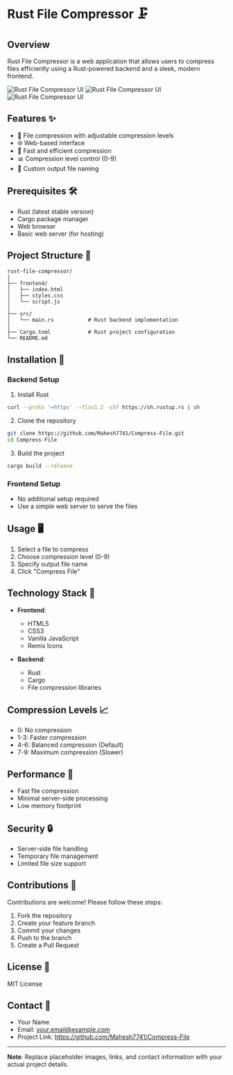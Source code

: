 # Rust File Compressor 🗜️

## Overview
Rust File Compressor is a web application that allows users to compress files efficiently using a Rust-powered backend and a sleek, modern frontend.

![Rust File Compressor UI](https://via.placeholder.com/800x500.png?text=Rust+File+Compressor+Screenshot)
![Rust File Compressor UI](https://via.placeholder.com/800x500.png?text=Rust+File+Compressor+Screenshot)
![Rust File Compressor UI](https://via.placeholder.com/800x500.png?text=Rust+File+Compressor+Screenshot)

## Features ✨
- 📁 File compression with adjustable compression levels
- 🌐 Web-based interface
- 🚀 Fast and efficient compression
- 📊 Compression level control (0-9)
- 💾 Custom output file naming

## Prerequisites 🛠️
- Rust (latest stable version)
- Cargo package manager
- Web browser
- Basic web server (for hosting)

## Project Structure 📂
```
rust-file-compressor/
│
├── frontend/
│   ├── index.html
│   ├── styles.css
│   └── script.js
│
├── src/
│   └── main.rs           # Rust backend implementation
│
├── Cargo.toml            # Rust project configuration
└── README.md
```

## Installation 🔧

### Backend Setup
1. Install Rust
```bash
curl --proto '=https' --tlsv1.2 -sSf https://sh.rustup.rs | sh
```

2. Clone the repository
```bash
git clone https://github.com/Mahesh7741/Compress-File.git
cd Compress-File
```

3. Build the project
```bash
cargo build --release
```

### Frontend Setup
- No additional setup required
- Use a simple web server to serve the files

## Usage 🖥️
1. Select a file to compress
2. Choose compression level (0-9)
3. Specify output file name
4. Click "Compress File"

## Technology Stack 🔬
- **Frontend**: 
  - HTML5
  - CSS3
  - Vanilla JavaScript
  - Remix Icons

- **Backend**:
  - Rust
  - Cargo
  - File compression libraries

## Compression Levels 📈
- 0: No compression
- 1-3: Faster compression
- 4-6: Balanced compression (Default)
- 7-9: Maximum compression (Slower)

## Performance 🚀
- Fast file compression
- Minimal server-side processing
- Low memory footprint

## Security 🔒
- Server-side file handling
- Temporary file management
- Limited file size support

## Contributions 🤝
Contributions are welcome! Please follow these steps:
1. Fork the repository
2. Create your feature branch
3. Commit your changes
4. Push to the branch
5. Create a Pull Request

## License 📄
MIT License

## Contact 📧
- Your Name
- Email: your.email@example.com
- Project Link: https://github.com/Mahesh7741/Compress-File

---

**Note**: Replace placeholder images, links, and contact information with your actual project details.
